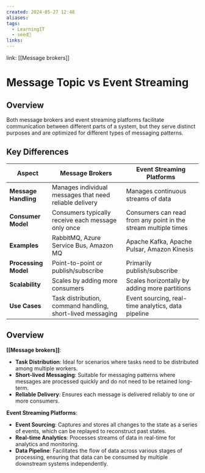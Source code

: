 ```yaml
---
created: 2024-05-27 12:48
aliases: 
tags:
  - LearningIT
  - seed🌱
links:
---
```


link: [[Message brokers]]

# Message Topic vs Event Streaming

## Overview

Both message brokers and event streaming platforms facilitate communication between different parts of a system, but they serve distinct purposes and are optimized for different types of messaging patterns.

## Key Differences

| Aspect                  | Message Brokers                                            | Event Streaming Platforms                                      |
| ----------------------- | ---------------------------------------------------------- | -------------------------------------------------------------- |
| **Message Handling**    | Manages individual messages that need reliable delivery    | Manages continuous streams of data                             |
| **Consumer Model**      | Consumers typically receive each message only once         | Consumers can read from any point in the stream multiple times |
| **Examples**            | RabbitMQ, Azure Service Bus, Amazon MQ                     | Apache Kafka, Apache Pulsar, Amazon Kinesis                    |
| **Processing Model**    | Point-to-point or publish/subscribe                        | Primarily publish/subscribe                                    |
| **Scalability**         | Scales by adding more consumers                            | Scales horizontally by adding more partitions                  |
| **Use Cases**           | Task distribution, command handling, short-lived messaging | Event sourcing, real-time analytics, data pipeline             |

## Overview

**[[Message brokers]]**:

- **Task Distribution**: Ideal for scenarios where tasks need to be distributed among multiple workers.
- **Short-lived Messaging**: Suitable for messaging patterns where messages are processed quickly and do not need to be retained long-term.
- **Reliable Delivery**: Ensures each message is delivered reliably to one or more consumers.

**Event Streaming Platforms**:

- **Event Sourcing**: Captures and stores all changes to the state as a series of events, which can be replayed to reconstruct past states.
- **Real-time Analytics**: Processes streams of data in real-time for analytics and monitoring.
- **Data Pipeline**: Facilitates the flow of data across various stages of processing, ensuring that data can be consumed by multiple downstream systems independently.